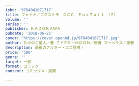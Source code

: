 ```yaml
---
isbn: '9784041071717'
title: フェイト／エクストラ　ＣＣＣ　ＦｏｘＴａｉｌ　（７）
volume: ''
series: ''
publisher: ＫＡＤＯＫＡＷＡ
pubdate: '2018-06-25'
cover: 'https://cover.openbd.jp/9784041071717.jpg'
author: たけのこ星人／著 ＴＹＰＥ－ＭＯＯＮ／原著 マーベラス／原著
description: 最後のアルター・エゴ登場！
price: '580'
genre: ''
target: 一般
format: コミック
content: コミックス・劇画

---
```

